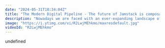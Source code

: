```yaml
---
date: "2024-05-31T18:34:04Z"
title: "The Modern Digital Pipeline - The future of Jamstack is composable"
description: "Nowadays we are faced with an ever-expanding landscape of headless technologies like commerce engines, CMS, asset management, payments and many more. All these services are API-first and this comes with a new paradigm: there is no more origin server.\r\n\r\nIn this livestream we will use Nuxt 3 to wire up a modern Jamstack site (in a few flavours, including SSR at the egde) that uses many different headless sources. The goal: high performance, great DX, freedom of choice and never re-platforming again..."
image: "https://i.ytimg.com/vi/R2LwjMEhkmo/maxresdefault.jpg"
videoId: "R2LwjMEhkmo"
---
```


undefined